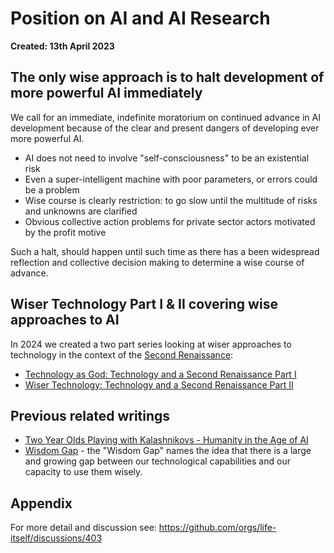 # Position on AI and AI Research

**Created: 13th April 2023**

## The only wise approach is to halt development of more powerful AI immediately

We call for an immediate, indefinite moratorium on continued advance in AI development because of the clear and present dangers of developing ever more powerful AI.

- AI does not need to involve "self-consciousness" to be an existential risk
- Even a super-intelligent machine with poor parameters, or errors could be a problem
- Wise course is clearly restriction: to go slow until the multitude of risks and unknowns are clarified
- Obvious collective action problems for private sector actors motivated by the profit motive

Such a halt, should happen until such time as there has a been widespread reflection and collective decision making to determine a wise course of advance.

## Wiser Technology Part I & II covering wise approaches to AI

In 2024 we created a two part series looking at wiser approaches to technology in the context of the [Second Renaissance](https://secondrenaissance.net/):

- [Technology as God: Technology and a Second Renaissance Part I](https://news.secondrenaissance.net/p/technology-as-god-technology-and)
- [Wiser Technology: Technology and a Second Renaissance Part II](https://news.secondrenaissance.net/p/wiser-technology-technology-and-a)

## Previous related writings

- [Two Year Olds Playing with Kalashnikovs - Humanity in the Age of AI](https://rufuspollock.com/2019/04/08/children-playing-with-sharp-knives-humanity-and-the-digital-age/)
- [Wisdom Gap](https://lifeitself.org/learn/wisdom-gap) - the "Wisdom Gap" names the idea that there is a large and growing gap between our technological capabilities and our capacity to use them wisely.

## Appendix

For more detail and discussion see: https://github.com/orgs/life-itself/discussions/403
